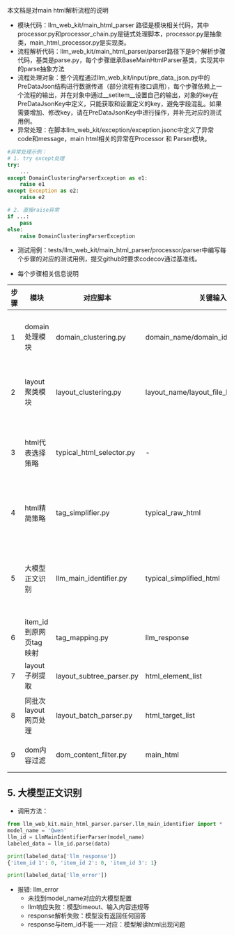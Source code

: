 本文档是对main html解析流程的说明

- 模块代码：llm_web_kit/main_html_parser 路径是模块相关代码，其中processor.py和processor_chain.py是链式处理脚本，processor.py是抽象类，main_html_processor.py是实现类。
- 流程解析代码：llm_web_kit/main_html_parser/parser路径下是9个解析步骤代码，基类是parse.py，每个步骤继承BaseMainHtmlParser基类，实现其中的parse抽象方法
- 流程处理对象：整个流程通过llm_web_kit/input/pre_data_json.py中的PreDataJson结构进行数据传递（部分流程有接口调用），每个步骤依赖上一个流程的输出，并在对象中通过\_\_setitem\_\_设置自己的输出，对象的key在PreDataJsonKey中定义，只能获取和设置定义的key，避免字段混乱。如果需要增加、修改key，请在PreDataJsonKey中进行操作，并补充对应的测试用例。
- 异常处理：在脚本llm_web_kit/exception/exception.jsonc中定义了异常code和message，main html相关的异常在Processor 和 Parser模块。

```python
#异常处理示例：
# 1. try except处理
try:
    ...
except DomainClusteringParserException as e1:
    raise e1
except Exception as e2:
    raise e2

# 2. 直接raise异常
if ...:
    pass
else:
    raise DomainClusteringParserException

```

- 测试用例：tests/llm_web_kit/main_html_parser/processor/parser中编写每个步骤的对应的测试用例，提交github时要求codecov通过基准线。

- 每个步骤相关信息说明

| 步骤 | 模块                   | 对应脚本                 | 关键输入                               | 关键输出                                | 异常类                             | 功能描述                                |
| ---- | ---------------------- | ------------------------ | -------------------------------------- | --------------------------------------- | ---------------------------------- | --------------------------------------- |
| 1    | domain处理模块         | domain_clustering.py     | domain_name/domain_id/domain_file_list | -                                       | DomainClusteringParserException    | 将原始CC数据按域名聚类，保证相同domain的html数据在一个或多个文件中 |
| 2    | layout聚类模块         | layout_clustering.py     | layout_name/layout_file_list           | -                                       | LayoutClusteringParserException    | 将域名进一步细分，对同domain下layout结构相同的html进行聚类 |
| 3    | html代表选择策略       | typical_html_selector.py | -                                      | typical_raw_html                        | TypicalHtmlSelectorParserException | 以layout粒度找出当前批次中1个代表性网页（基于内容区域深度/宽度等最优选择） |
| 4    | html精简策略           | tag_simplifier.py        | typical_raw_html                       | typical_raw_tag_html/typical_simplified_html | TagSimplifiedProcessorException    | 对代表性html进行精简，确保数据大小符合大模型输入token限制 |
| 5    | 大模型正文识别         | llm_main_identifier.py   | typical_simplified_html                | llm_response                            | LlmMainIdentifierParserException   | 结合prompt提示词框定正文内容（main_html），输出item_id结构的页面判定结果 |
| 6    | item_id到原网页tag映射 | tag_mapping.py           | llm_response                           | html_element_list                       | TagMappingParserException          | 建立item_id与原html网页tag的映射关系    |
| 7    | layout子树提取         | layout_subtree_parser.py | html_element_list                      | html_target_list                        | LayoutSubtreeParserException       | 根据映射的html tag抽取layout代表网页的子树 |
| 8    | 同批次layout网页处理   | layout_batch_parser.py   | html_target_list                       | main_html                               | LayoutBatchParserException         | 根据子树结构推理同批次layout的所有网页，输出main_html |
| 9    | dom内容过滤            | dom_content_filter.py    | main_html                              | filtered_main_html                      | DomContentFilterParserException    | 基于头尾重复率删除导航、广告等非正文节点 |

## 5. 大模型正文识别

- 调用方法：

```python
from llm_web_kit.main_html_parser.parser.llm_main_identifier import *
model_name = 'Qwen'
llm_id = LlmMainIdentifierParser(model_name)
labeled_data = llm_id.parse(data)

print(labeled_data['llm_response'])
{'item_id 1': 0, 'item_id 2': 0, 'item_id 3': 1}

print(labeled_data['llm_error'])

```

- 报错: llm_error
  - 未找到model_name对应的大模型配置
  - llm响应失败：模型timeout、输入内容违规等
  - response解析失败：模型没有返回任何回答
  - response与item_id不能一一对应：模型解读html出现问题
